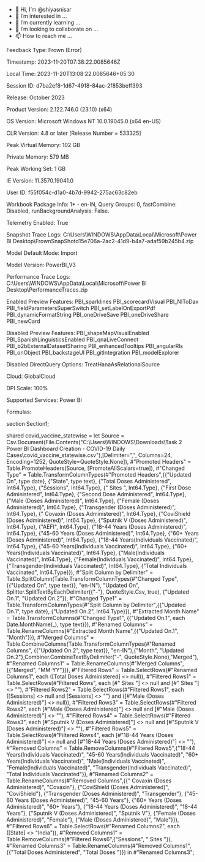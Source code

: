 - 👋 Hi, I’m @shiyasnisar
- 👀 I’m interested in ...
- 🌱 I’m currently learning ...
- 💞️ I’m looking to collaborate on ...
- 📫 How to reach me ...

<!---
shiyasnisar/shiyasnisar is a ✨ special ✨ repository because its `README.md` (this file) appears on your GitHub profile.
You can click the Preview link to take a look at your changes.
--->
Feedback Type:
Frown (Error)

Timestamp:
2023-11-20T07:38:22.0085646Z

Local Time:
2023-11-20T13:08:22.0085646+05:30

Session ID:
d7ba2ef8-1d67-4918-84ac-2f853beff393

Release:
October 2023

Product Version:
2.122.746.0 (23.10) (x64)

OS Version:
Microsoft Windows NT 10.0.19045.0 (x64 en-US)

CLR Version:
4.8 or later [Release Number = 533325]

Peak Virtual Memory:
102 GB

Private Memory:
579 MB

Peak Working Set:
1 GB

IE Version:
11.3570.19041.0

User ID:
f55f054c-d1a0-4b7d-9942-275ac63c82eb

Workbook Package Info:
1* - en-IN, Query Groups: 0, fastCombine: Disabled, runBackgroundAnalysis: False.

Telemetry Enabled:
True

Snapshot Trace Logs:
C:\Users\WINDOWS\AppData\Local\Microsoft\Power BI Desktop\FrownSnapShotd15e706a-2ac2-41d9-b4a7-adaf59b245b4.zip

Model Default Mode:
Import

Model Version:
PowerBI_V3

Performance Trace Logs:
C:\Users\WINDOWS\AppData\Local\Microsoft\Power BI Desktop\PerformanceTraces.zip

Enabled Preview Features:
PBI_sparklines
PBI_scorecardVisual
PBI_NlToDax
PBI_fieldParametersSuperSwitch
PBI_setLabelOnExportPdf
PBI_dynamicFormatString
PBI_oneDriveSave
PBI_oneDriveShare
PBI_newCard

Disabled Preview Features:
PBI_shapeMapVisualEnabled
PBI_SpanishLinguisticsEnabled
PBI_qnaLiveConnect
PBI_b2bExternalDatasetSharing
PBI_enhancedTooltips
PBI_angularRls
PBI_onObject
PBI_backstageUI
PBI_gitIntegration
PBI_modelExplorer

Disabled DirectQuery Options:
TreatHanaAsRelationalSource

Cloud:
GlobalCloud

DPI Scale:
100%

Supported Services:
Power BI

Formulas:


section Section1;

shared covid_vaccine_statewise = let
    Source = Csv.Document(File.Contents("C:\Users\WINDOWS\Downloads\Task 2 Power BI Dashboard Creation - COVID-19 Daily Cases\covid_vaccine_statewise.csv"),[Delimiter=",", Columns=24, Encoding=1252, QuoteStyle=QuoteStyle.None]),
    #"Promoted Headers" = Table.PromoteHeaders(Source, [PromoteAllScalars=true]),
    #"Changed Type" = Table.TransformColumnTypes(#"Promoted Headers",{{"Updated On", type date}, {"State", type text}, {"Total Doses Administered", Int64.Type}, {"Sessions", Int64.Type}, {" Sites ", Int64.Type}, {"First Dose Administered", Int64.Type}, {"Second Dose Administered", Int64.Type}, {"Male (Doses Administered)", Int64.Type}, {"Female (Doses Administered)", Int64.Type}, {"Transgender (Doses Administered)", Int64.Type}, {" Covaxin (Doses Administered)", Int64.Type}, {"CoviShield (Doses Administered)", Int64.Type}, {"Sputnik V (Doses Administered)", Int64.Type}, {"AEFI", Int64.Type}, {"18-44 Years (Doses Administered)", Int64.Type}, {"45-60 Years (Doses Administered)", Int64.Type}, {"60+ Years (Doses Administered)", Int64.Type}, {"18-44 Years(Individuals Vaccinated)", Int64.Type}, {"45-60 Years(Individuals Vaccinated)", Int64.Type}, {"60+ Years(Individuals Vaccinated)", Int64.Type}, {"Male(Individuals Vaccinated)", Int64.Type}, {"Female(Individuals Vaccinated)", Int64.Type}, {"Transgender(Individuals Vaccinated)", Int64.Type}, {"Total Individuals Vaccinated", Int64.Type}}),
    #"Split Column by Delimiter" = Table.SplitColumn(Table.TransformColumnTypes(#"Changed Type", {{"Updated On", type text}}, "en-IN"), "Updated On", Splitter.SplitTextByEachDelimiter({"-"}, QuoteStyle.Csv, true), {"Updated On.1", "Updated On.2"}),
    #"Changed Type1" = Table.TransformColumnTypes(#"Split Column by Delimiter",{{"Updated On.1", type date}, {"Updated On.2", Int64.Type}}),
    #"Extracted Month Name" = Table.TransformColumns(#"Changed Type1", {{"Updated On.1", each Date.MonthName(_), type text}}),
    #"Renamed Columns" = Table.RenameColumns(#"Extracted Month Name",{{"Updated On.1", "Month"}}),
    #"Merged Columns" = Table.CombineColumns(Table.TransformColumnTypes(#"Renamed Columns", {{"Updated On.2", type text}}, "en-IN"),{"Month", "Updated On.2"},Combiner.CombineTextByDelimiter("-", QuoteStyle.None),"Merged"),
    #"Renamed Columns1" = Table.RenameColumns(#"Merged Columns",{{"Merged", "MM-YY"}}),
    #"Filtered Rows" = Table.SelectRows(#"Renamed Columns1", each ([Total Doses Administered] <> null)),
    #"Filtered Rows1" = Table.SelectRows(#"Filtered Rows", each [#" Sites "] <> null and [#" Sites "] <> ""),
    #"Filtered Rows2" = Table.SelectRows(#"Filtered Rows1", each ([Sessions] <> null and [Sessions] <> "") and ([#"Male (Doses Administered)"] <> null)),
    #"Filtered Rows3" = Table.SelectRows(#"Filtered Rows2", each [#"Male (Doses Administered)"] <> null and [#"Male (Doses Administered)"] <> ""),
    #"Filtered Rows4" = Table.SelectRows(#"Filtered Rows3", each [#"Sputnik V (Doses Administered)"] <> null and [#"Sputnik V (Doses Administered)"] <> ""),
    #"Filtered Rows5" = Table.SelectRows(#"Filtered Rows4", each [#"18-44 Years (Doses Administered)"] <> null and [#"18-44 Years (Doses Administered)"] <> ""),
    #"Removed Columns" = Table.RemoveColumns(#"Filtered Rows5",{"18-44 Years(Individuals Vaccinated)", "45-60 Years(Individuals Vaccinated)", "60+ Years(Individuals Vaccinated)", "Male(Individuals Vaccinated)", "Female(Individuals Vaccinated)", "Transgender(Individuals Vaccinated)", "Total Individuals Vaccinated"}),
    #"Renamed Columns2" = Table.RenameColumns(#"Removed Columns",{{" Covaxin (Doses Administered)", "Covaxin"}, {"CoviShield (Doses Administered)", "CoviShield"}, {"Transgender (Doses Administered)", "Transgender"}, {"45-60 Years (Doses Administered)", "45-60 Years"}, {"60+ Years (Doses Administered)", "60+ Years"}, {"18-44 Years (Doses Administered)", "18-44 Years"}, {"Sputnik V (Doses Administered)", "Sputnik V"}, {"Female (Doses Administered)", "Female"}, {"Male (Doses Administered)", "Male"}}),
    #"Filtered Rows6" = Table.SelectRows(#"Renamed Columns2", each ([State] <> "India")),
    #"Removed Columns1" = Table.RemoveColumns(#"Filtered Rows6",{"Sessions", " Sites "}),
    #"Renamed Columns3" = Table.RenameColumns(#"Removed Columns1",{{"Total Doses Administered", "Total Doses "}})
in
    #"Renamed Columns3";
